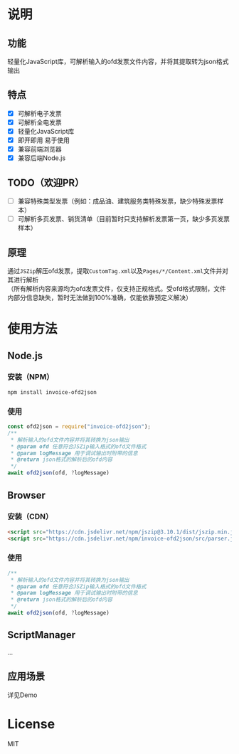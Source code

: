 # 说明
## 功能
轻量化JavaScript库，可解析输入的ofd发票文件内容，并将其提取转为json格式输出
## 特点
- [x] 可解析电子发票
- [x] 可解析全电发票
- [x] 轻量化JavaScript库
- [x] 即开即用 易于使用
- [x] 兼容前端浏览器
- [x] 兼容后端Node.js
## TODO（欢迎PR）
- [ ] 兼容特殊类型发票（例如：成品油、建筑服务类特殊发票，缺少特殊发票样本）
- [ ] 可解析多页发票、销货清单（目前暂时只支持解析发票第一页，缺少多页发票样本）
## 原理
通过`JSZip`解压ofd发票，提取`CustomTag.xml`以及`Pages/*/Content.xml`文件并对其进行解析  
（所有解析内容来源均为ofd发票文件，仅支持正规格式。受ofd格式限制，文件内部分信息缺失，暂时无法做到100%准确，仅能依靠预定义解决）

# 使用方法
## Node.js
### 安装（NPM）
```
npm install invoice-ofd2json
```
### 使用
```js
const ofd2json = require("invoice-ofd2json");
/**
 * 解析输入的ofd文件内容并将其转换为json输出
 * @param ofd 任意符合JSZip输入格式的ofd文件格式
 * @param logMessage 用于调试输出时附带的信息
 * @return json格式的解析后的ofd内容
 */
await ofd2json(ofd, ?logMessage)
```

## Browser
### 安装（CDN）
```html
<script src="https://cdn.jsdelivr.net/npm/jszip@3.10.1/dist/jszip.min.js" crossorigin="anonymous"></script>
<script src="https://cdn.jsdelivr.net/npm/invoice-ofd2json/src/parser.js" crossorigin="anonymous"></script>
```
### 使用
```js
/**
 * 解析输入的ofd文件内容并将其转换为json输出
 * @param ofd 任意符合JSZip输入格式的ofd文件格式
 * @param logMessage 用于调试输出时附带的信息
 * @return json格式的解析后的ofd内容
 */
await ofd2json(ofd, ?logMessage)
```

## ScriptManager
...
## 应用场景
详见Demo

# License
MIT
